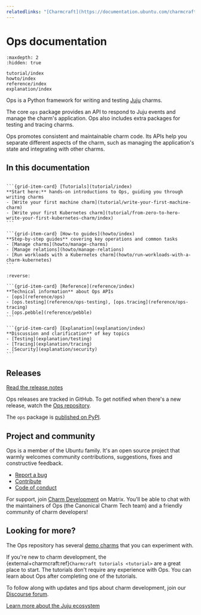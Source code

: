 ```yaml
---
relatedlinks: "[Charmcraft](https://documentation.ubuntu.com/charmcraft/stable/), [Charmlibs](https://canonical-charmlibs.readthedocs-hosted.com/), [Concierge](https://github.com/canonical/concierge), [Jubilant](https://documentation.ubuntu.com/jubilant/), [Juju](https://documentation.ubuntu.com/juju/3.6/), [Pebble](https://documentation.ubuntu.com/pebble/)"
---
```


# Ops documentation

```{toctree}
:maxdepth: 2
:hidden: true

tutorial/index
howto/index
reference/index
explanation/index
```

Ops is a Python framework for writing and testing [Juju](https://juju.is/) charms.

The core `ops` package provides an API to respond to Juju events and manage the charm's application. Ops also includes extra packages for testing and tracing charms.

Ops promotes consistent and maintainable charm code. Its APIs help you separate different aspects of the charm, such as managing the application's state and integrating with other charms.

## In this documentation

````{grid} 1 1 2 2

```{grid-item-card} [Tutorials](tutorial/index)
**Start here:** hands-on introductions to Ops, guiding you through writing charms
- [Write your first machine charm](tutorial/write-your-first-machine-charm)
- [Write your first Kubernetes charm](tutorial/from-zero-to-hero-write-your-first-kubernetes-charm/index)
```

```{grid-item-card} [How-to guides](howto/index)
**Step-by-step guides** covering key operations and common tasks
- [Manage charms](howto/manage-charms)
- [Manage relations](howto/manage-relations)
- [Run workloads with a Kubernetes charm](howto/run-workloads-with-a-charm-kubernetes)
```

````

````{grid} 1 1 2 2
:reverse:

```{grid-item-card} [Reference](reference/index)
**Technical information** about Ops APIs
- [ops](reference/ops)
- [ops.testing](reference/ops-testing), [ops.tracing](reference/ops-tracing)
- [ops.pebble](reference/pebble)
```

```{grid-item-card} [Explanation](explanation/index)
**Discussion and clarification** of key topics
- [Testing](explanation/testing)
- [Tracing](explanation/tracing)
- [Security](explanation/security)
```

````

## Releases

[Read the release notes](https://github.com/canonical/operator/releases)

Ops releases are tracked in GitHub. To get notified when there's a new release, watch the [Ops repository](https://github.com/canonical/operator).

The `ops` package is [published on PyPI](https://pypi.org/project/ops/).

## Project and community

Ops is a member of the Ubuntu family. It's an open source project that warmly welcomes community contributions, suggestions, fixes and constructive feedback.

- [Report a bug](https://github.com/canonical/operator/issues)
- [Contribute](https://github.com/canonical/operator/blob/main/CONTRIBUTING.md)
- [Code of conduct](https://ubuntu.com/community/ethos/code-of-conduct)

For support, join [Charm Development](https://matrix.to/#/#charmhub-charmdev:ubuntu.com) on Matrix. You'll be able to chat with the maintainers of Ops (the Canonical Charm Tech team) and a friendly community of charm developers!

## Looking for more?

The Ops repository has several [demo charms](https://github.com/canonical/operator/tree/main/examples) that you can experiment with.

If you're new to charm development, the {external+charmcraft:ref}`Charmcraft tutorials <tutorial>` are a great place to start. The tutorials don't require any experience with Ops. You can learn about Ops after completing one of the tutorials.

To follow along with updates and tips about charm development, join our [Discourse forum](https://discourse.charmhub.io/).

[Learn more about the Juju ecosystem](https://juju.is/docs)

